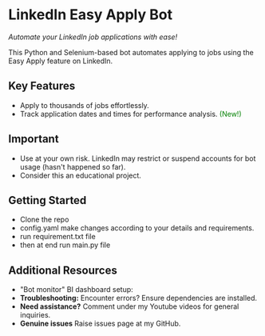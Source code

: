 # LinkedIn Easy Apply Bot

_Automate your LinkedIn job applications with ease!_

This Python and Selenium-based bot automates applying to jobs using the Easy Apply feature on LinkedIn.


## Key Features

- Apply to thousands of jobs effortlessly.
- Track application dates and times for performance analysis. <span style="color:green">(New!)</span>

## Important

- Use at your own risk. LinkedIn may restrict or suspend accounts for bot usage (hasn't happened so far).
- Consider this an educational project.

## Getting Started

- Clone the repo
- config.yaml make changes according to your details and requirements.
- run requirement.txt file
- then at end run main.py file 

## Additional Resources

- "Bot monitor" BI dashboard setup:
- **Troubleshooting:** Encounter errors? Ensure dependencies are installed.
- **Need assistance?** Comment under my Youtube videos for general inquiries.
- **Genuine issues** Raise issues page at my GitHub.

